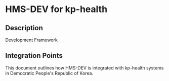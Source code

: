 # HMS-DEV for kp-health

## Description

Development Framework

## Integration Points

This document outlines how HMS-DEV is integrated with kp-health systems in Democratic People's Republic of Korea.
